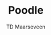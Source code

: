 ---
title: "Poodle"
fulltitle: "Projecting Observations On a Deep Learned Embedding"
excerpt: 'Pipeline for the projection of new samples onto a shared product space'
teaser: Poodle_img.jpg
collection: tools
permalink: /tools/Poodle
githuburl: 'https://github.com/levrex/Poodle'
author: 'TD Maarseveen'
---